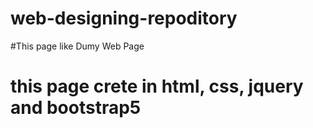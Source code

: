 # web-designing-repoditory
#This page like Dumy Web Page

# this page crete in html, css, jquery and bootstrap5
